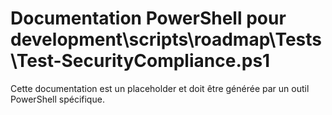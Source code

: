 # Documentation PowerShell pour development\scripts\roadmap\Tests\Test-SecurityCompliance.ps1

Cette documentation est un placeholder et doit être générée par un outil PowerShell spécifique.
